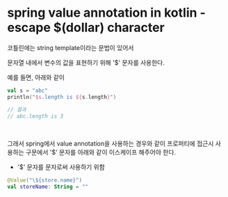 # spring value annotation in kotlin - escape $(dollar) character

코틀린에는 string template이라는 문법이 있어서

문자열 내에서 변수의 값을 표현하기 위해 '$' 문자를 사용한다.

예를 들면, 아래와 같이

```kotlin
val s = "abc"
println("$s.length is ${s.length}")

// 결과
// abc.length is 3
```

<br>

그래서 spring에서 value annotation을 사용하는 경우와 같이 프로퍼티에 접근시 사용하는 구문에서 '$' 문자를 아래와 같이 이스케이프 해주어야 한다.

- '$' 문자를 문자로써 사용하기 위함

```kotlin
@Value("\${store.name}")
val storeName: String = ""
```
